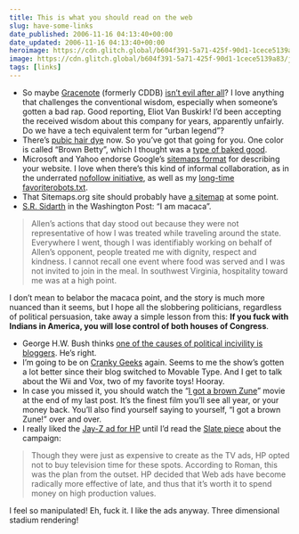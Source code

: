 ```yaml
---
title: This is what you should read on the web
slug: have-some-links
date_published: 2006-11-16 04:13:40+00:00
date_updated: 2006-11-16 04:13:40+00:00
heroimage: https://cdn.glitch.global/b604f391-5a71-425f-90d1-1cece5139a83/jay-z-ceo.jpg?v=1729981265640
image: https://cdn.glitch.global/b604f391-5a71-425f-90d1-1cece5139a83/jay-z-ceo.jpg?v=1729981265640
tags: [links]
---
```

- So maybe [Gracenote](http://www.gracenote.com/) (formerly CDDB) [isn’t evil after all](http://www.wired.com/news/columns/1,72105-2.html)? I love anything that challenges the conventional wisdom, especially when someone’s gotten a bad rap. Good reporting, Eliot Van Buskirk! I’d been accepting the received wisdom about this company for years, apparently unfairly. Do we have a tech equivalent term for “urban legend”?
- There’s [pubic hair dye](http://bettybeauty.com/our_story.html) now. So you’ve got that going for you. One color is called “Brown Betty”, which I thought was a [type of baked good](http://www.epicurious.com/recipes/recipe_views/views/106204).
- Microsoft and Yahoo endorse Google’s [sitemaps format](http://www.sitemaps.org/) for describing your website. I love when there’s this kind of informal collaboration, as in the underrated [nofollow initiative](http://www.sixapart.com/pronet/weblog/2005/01/introduction_to.html), as well as my [long-time favorite](/2005/01/19/the_social_impa)[robots.txt](http://en.wikipedia.org/wiki/Robots.txt).
- That Sitemaps.org site should probably have [a sitemap](http://www.sitemaps.org/sitemap.xml) at some point.
- [S.R. Sidarth](http://www.washingtonpost.com/wp-dyn/content/article/2006/11/10/AR2006111001381.html) in the Washington Post: “I am macaca”.

> Allen’s actions that day stood out because they were not representative of how I was treated while traveling around the state. Everywhere I went, though I was identifiably working on behalf of Allen’s opponent, people treated me with dignity, respect and kindness. I cannot recall one event where food was served and I was not invited to join in the meal. In southwest Virginia, hospitality toward me was at a high point.

I don’t mean to belabor the macaca point, and the story is much more nuanced than it seems, but I hope all the slobbering politicians, regardless of political persuasion, take away a simple lesson from this: **If you fuck with Indians in America, you will lose control of both houses of Congress**.

- George H.W. Bush thinks [one of the causes of political incivility is bloggers](http://thinkprogress.org/2006/11/14/hwbloggers/). He’s right.
- I’m going to be on [Cranky Geeks](http://www.crankygeeks.com/2006/11/cranky_geeks_episode_36_web_30_1.html) again. Seems to me the show’s gotten a lot better since their blog switched to Movable Type. And I get to talk about the Wii and Vox, two of my favorite toys! Hooray.
- In case you missed it, you should watch the “[I got a brown Zune](/2006/11/14/the_problem_is_)” movie at the end of my last post. It’s the finest film you’ll see all year, or your money back. You’ll also find yourself saying to yourself, “I got a brown Zune!” over and over.
- I really liked the [Jay-Z ad for HP](http://www.hp.com/personalagain/us/en/main_jay_z.html) until I’d read the [Slate piece](http://www.slate.com/id/2151523) about the campaign:

> Though they were just as expensive to create as the TV ads, HP opted not to buy television time for these spots. According to Roman, this was the plan from the outset. HP decided that Web ads have become radically more effective of late, and thus that it’s worth it to spend money on high production values.

I feel so manipulated! Eh, fuck it. I like the ads anyway. Three dimensional stadium rendering!
